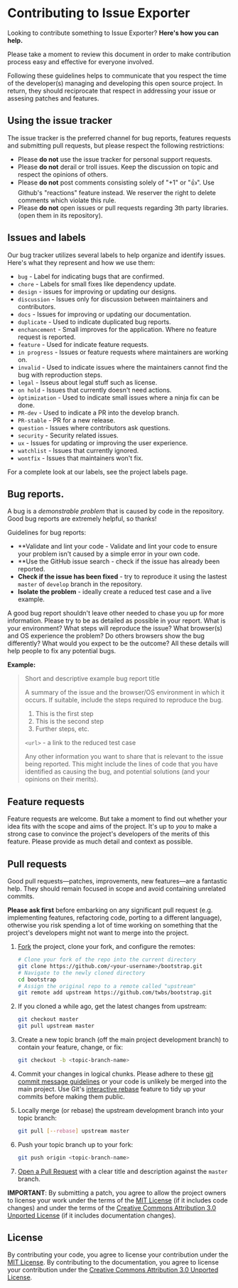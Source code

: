 # Contributing to Issue Exporter 

Looking to contribute something to Issue Exporter? **Here's how you can help.** 

Please take a moment to review this document in order to make contribution process easy and effective for everyone involved. 

Following these guidelines helps to communicate that you respect the time of the developer(s) managing and developing this open source project.
In return, they should reciprocate that respect in addressing your issue or assesing patches and features. 

## Using the issue tracker 

The issue tracker is the preferred channel for bug reports, features requests and submitting pull requests,
but please respect the following restrictions: 

- Please **do not** use the issue tracker for personal support requests.
- Please **do not** derail or troll issues. Keep the discussion on topic and respect the opinions of others. 
- Please **do not** post comments consisting solely of "+1" or ":thumbsup:". Use Github's "reactions" feature instead. We reserver the right to delete comments which violate this rule. 
- Please **do not** open issues or pull requests regarding 3th party libraries. (open them in its repository). 

## Issues and labels 

Our bug tracker utilizes several labels to help organize and identify issues. Here's what they represent and how we use them:

- `bug` - Label for indicating bugs that are confirmed.
- `chore` - Labels for small fixes like dependency update. 
- `design` - issues for improving or updating our designs.
- `discussion` - Issues only for discussion between maintainers and contributors.
- `docs` - Issues for improving or updating our documentation.
- `duplicate` - Used to indicate duplicated bug reports. 
- `enchancement` - Small improves for the application. Where no feature request is reported. 
- `feature` - Used for indicate feature requests. 
- `in progress` - Issues or feature requests where maintainers are working on. 
- `invalid` - Used to indicate issues where the maintainers cannot find the bug with reproduction steps. 
- `legal` - Isseus about legal stuff such as license.
- `on hold` - Issues that currently doesn't need actions. 
- `òptimization` - Used to indicate small issues where a ninja fix can be done. 
- `PR-dev` - Used to indicate a PR into the develop branch. 
- `PR-stable` - PR for a new release. 
- `question` - Issues where contributors ask questions. 
- `security` - Security related issues. 
- `ux` - Issues for updating or improving the user experience. 
- `watchlist` - Issues that currently ignored.
- `wontfix` - Issues that maintainers won't fix.

For a complete look at our labels, see the project labels page.

## Bug reports. 

A bug is a *demonstrable problem* that is caused by code in the repository. Good bug reports are extremely helpful, 
so thanks!

Guidelines for bug reports: 

- **Validate and lint your code - Validate and lint your code to ensure your problem isn't caused by a simple error in your own code. 
- **Use the GitHub issue search - check if the issue has already been reported. 
- **Check if the issue has been fixed** - try to reproduce it using the lastest `master` of `develop` branch in the repository.
- **Isolate the problem** - ideally create a reduced test case and a live example. 

A good bug report shouldn't leave other needed to chase you up for more information. Please try to be as detailed as possible
in your report. What is your environment? What steps will reproduce the issue? What browser(s) and OS experience the problem? 
Do others browsers show the bug differently? What would you expect to be the outcome? All these details will help people to fix any potential bugs. 

**Example:**

> Short and descriptive example bug report title
>
> A summary of the issue and the browser/OS environment in which it occurs. If
> suitable, include the steps required to reproduce the bug.
>
> 1. This is the first step
> 2. This is the second step
> 3. Further steps, etc.
>
> `<url>` - a link to the reduced test case
>
> Any other information you want to share that is relevant to the issue being
> reported. This might include the lines of code that you have identified as
> causing the bug, and potential solutions (and your opinions on their
> merits).

## Feature requests

Feature requests are welcome. But take a moment to find out whether your idea
fits with the scope and aims of the project. It's up to *you* to make a strong
case to convince the project's developers of the merits of this feature. Please
provide as much detail and context as possible.


## Pull requests

Good pull requests—patches, improvements, new features—are a fantastic
help. They should remain focused in scope and avoid containing unrelated
commits.

**Please ask first** before embarking on any significant pull request (e.g.
implementing features, refactoring code, porting to a different language),
otherwise you risk spending a lot of time working on something that the
project's developers might not want to merge into the project.

1. [Fork](https://help.github.com/fork-a-repo/) the project, clone your fork,
   and configure the remotes:

   ```bash
   # Clone your fork of the repo into the current directory
   git clone https://github.com/<your-username>/bootstrap.git
   # Navigate to the newly cloned directory
   cd bootstrap
   # Assign the original repo to a remote called "upstream"
   git remote add upstream https://github.com/twbs/bootstrap.git
   ```

2. If you cloned a while ago, get the latest changes from upstream:

   ```bash
   git checkout master
   git pull upstream master
   ```

3. Create a new topic branch (off the main project development branch) to
   contain your feature, change, or fix:

   ```bash
   git checkout -b <topic-branch-name>
   ```

4. Commit your changes in logical chunks. Please adhere to these [git commit
   message guidelines](http://tbaggery.com/2008/04/19/a-note-about-git-commit-messages.html)
   or your code is unlikely be merged into the main project. Use Git's
   [interactive rebase](https://help.github.com/articles/interactive-rebase)
   feature to tidy up your commits before making them public.

5. Locally merge (or rebase) the upstream development branch into your topic branch:

   ```bash
   git pull [--rebase] upstream master
   ```

6. Push your topic branch up to your fork:

   ```bash
   git push origin <topic-branch-name>
   ```

7. [Open a Pull Request](https://help.github.com/articles/using-pull-requests/)
    with a clear title and description against the `master` branch.

**IMPORTANT**: By submitting a patch, you agree to allow the project owners to
license your work under the terms of the [MIT License](LICENSE) (if it
includes code changes) and under the terms of the
[Creative Commons Attribution 3.0 Unported License](docs/LICENSE)
(if it includes documentation changes).


## License

By contributing your code, you agree to license your contribution under the [MIT License](LICENSE).
By contributing to the documentation, you agree to license your contribution under the [Creative Commons Attribution 3.0 Unported License](LICENSE).
 
